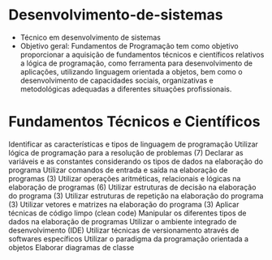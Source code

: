 # Desenvolvimento-de-sistemas
- Técnico em desenvolvimento de sistemas
- Objetivo geral: Fundamentos de Programação tem como objetivo proporcionar a aquisição de fundamentos técnicos e científicos relativos a lógica de programação, como ferramenta para desenvolvimento de aplicações, utilizando linguagem orientada a objetos, bem como o desenvolvimento de capacidades sociais, organizativas e metodológicas adequadas a diferentes situações profissionais.
# Fundamentos Técnicos e Científicos
Identificar as características e tipos de linguagem de programação
Utilizar lógica de programação para a resolução de problemas (7)
Declarar as variáveis e as constantes considerando os tipos de dados na elaboração do programa
Utilizar comandos de entrada e saída na elaboração de programas (3)
Utilizar operações aritméticas, relacionais e lógicas na elaboração de programas (6)
Utilizar estruturas de decisão na elaboração do programa (3)
Utilizar estruturas de repetição na elaboração do programa (3)
Utilizar vetores e matrizes na elaboração do programa (3)
Aplicar técnicas de código limpo (clean code)
Manipular os diferentes tipos de dados na elaboração de programas
Utilizar o ambiente integrado de desenvolvimento (IDE)
Utilizar técnicas de versionamento através de softwares específicos
Utilizar o paradigma da programação orientada a objetos
Elaborar diagramas de classe
